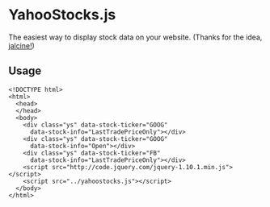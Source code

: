 YahooStocks.js
==============

The easiest way to display stock data on your website. (Thanks for the
idea, [jalcine!](http://github.com/jalcine))

## Usage

```xhtml
<!DOCTYPE html>
<html>
  <head>
  </head> 
  <body>
    <div class="ys" data-stock-ticker="GOOG"
      data-stock-info="LastTradePriceOnly"></div>
    <div class="ys" data-stock-ticker="GOOG"
      data-stock-info="Open"></div>
    <div class="ys" data-stock-ticker="FB"
      data-stock-info="LastTradePriceOnly"></div>
    <script src="http://code.jquery.com/jquery-1.10.1.min.js"></script>
    <script src="../yahoostocks.js"></script>
  </body>
</html>
```
